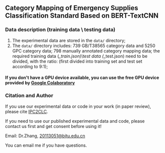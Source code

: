 ## Category Mapping of Emergency Supplies Classification Standard Based on BERT-TextCNN


### Data description (training data \ testing data)

1. The experimental data are stored in the `data/` directory;
2. The `data/` directory includes: 739 GB/T38565 category data and 5250 GPC category data; 798 manually annotated category mapping data;
   the required training data (*_train.json)\test data (*_test.json) need to be divided, with the ratio: (first divided into training set and test set according to 9:1);

#### If you don't have a GPU device available, you can use the free GPU device provided by [Google Colaboratory](https://colab.research.google.com/notebooks/intro.ipynb)

### Citation and Author
If you use our experimental data or code in your work (in paper review), please cite [IPC2CLC](https://github.com/i-wanna-to/IPC2CLC/).

If you need to use our published experimental data and code, please contact us first and get consent before using it!

Email: Dr.Zhang, 20113051@bjtu.edu.cn

You can email me if you have questions.
